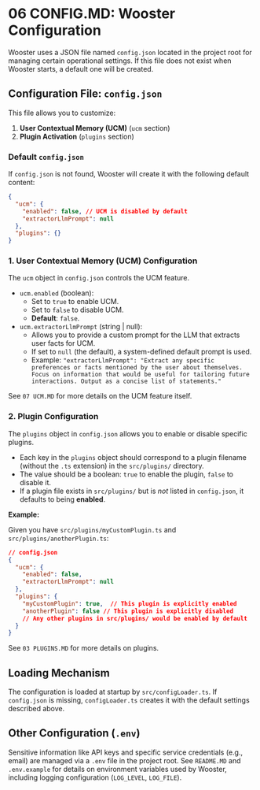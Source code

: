 # 06 CONFIG.MD: Wooster Configuration

Wooster uses a JSON file named `config.json` located in the project root for managing certain operational settings. If this file does not exist when Wooster starts, a default one will be created.

## Configuration File: `config.json`

This file allows you to customize:

1.  **User Contextual Memory (UCM)** (`ucm` section)
2.  **Plugin Activation** (`plugins` section)

### Default `config.json`

If `config.json` is not found, Wooster will create it with the following default content:

```json
{
  "ucm": {
    "enabled": false, // UCM is disabled by default
    "extractorLlmPrompt": null
  },
  "plugins": {}
}
```

### 1. User Contextual Memory (UCM) Configuration

The `ucm` object in `config.json` controls the UCM feature.

-   `ucm.enabled` (boolean):
    -   Set to `true` to enable UCM.
    -   Set to `false` to disable UCM.
    -   **Default**: `false`.
-   `ucm.extractorLlmPrompt` (string | null):
    -   Allows you to provide a custom prompt for the LLM that extracts user facts for UCM.
    -   If set to `null` (the default), a system-defined default prompt is used.
    -   Example: `"extractorLlmPrompt": "Extract any specific preferences or facts mentioned by the user about themselves. Focus on information that would be useful for tailoring future interactions. Output as a concise list of statements."`

See `07 UCM.MD` for more details on the UCM feature itself.

### 2. Plugin Configuration

The `plugins` object in `config.json` allows you to enable or disable specific plugins.

-   Each key in the `plugins` object should correspond to a plugin filename (without the `.ts` extension) in the `src/plugins/` directory.
-   The value should be a boolean: `true` to enable the plugin, `false` to disable it.
-   If a plugin file exists in `src/plugins/` but is *not* listed in `config.json`, it defaults to being **enabled**.

**Example:**

Given you have `src/plugins/myCustomPlugin.ts` and `src/plugins/anotherPlugin.ts`:

```json
// config.json
{
  "ucm": {
    "enabled": false,
    "extractorLlmPrompt": null
  },
  "plugins": {
    "myCustomPlugin": true,  // This plugin is explicitly enabled
    "anotherPlugin": false // This plugin is explicitly disabled
    // Any other plugins in src/plugins/ would be enabled by default
  }
}
```

See `03 PLUGINS.MD` for more details on plugins.

## Loading Mechanism

The configuration is loaded at startup by `src/configLoader.ts`. If `config.json` is missing, `configLoader.ts` creates it with the default settings described above.

## Other Configuration (`.env`)

Sensitive information like API keys and specific service credentials (e.g., email) are managed via a `.env` file in the project root. See `README.MD` and `.env.example` for details on environment variables used by Wooster, including logging configuration (`LOG_LEVEL`, `LOG_FILE`). 